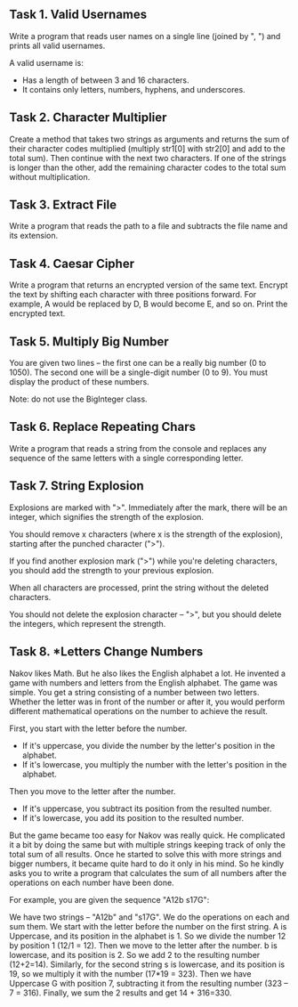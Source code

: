## Task 1. Valid Usernames

Write a program that reads user names on a single line (joined by ", ") and prints all valid usernames.

A valid username is:
- Has a length of between 3 and 16 characters.
- It contains only letters, numbers, hyphens, and underscores.



## Task 2. Character Multiplier

Create a method that takes two strings as arguments and returns the sum of their character codes multiplied (multiply str1[0] with str2[0] and add to the total sum). Then continue with the next two characters. If one of the strings is longer than the other, add the remaining character codes to the total sum without multiplication.



## Task 3. Extract File

Write a program that reads the path to a file and subtracts the file name and its extension.



## Task 4. Caesar Cipher

Write a program that returns an encrypted version of the same text. Encrypt the text by shifting each character with three positions forward. For example, A would be replaced by D, B would become E, and so on. Print the encrypted text.



## Task 5. Multiply Big Number

You are given two lines – the first one can be a really big number (0 to 1050). The second one will be a single-digit number (0 to 9). You must display the product of these numbers.

Note: do not use the BigInteger class.



## Task 6. Replace Repeating Chars

Write a program that reads a string from the console and replaces any sequence of the same letters with a single corresponding letter.



## Task 7. String Explosion

Explosions are marked with ">". Immediately after the mark, there will be an integer, which signifies the strength of the explosion.

You should remove x characters (where x is the strength of the explosion), starting after the punched character (">").

If you find another explosion mark (">") while you're deleting characters, you should add the strength to your previous explosion.

When all characters are processed, print the string without the deleted characters.

You should not delete the explosion character – ">", but you should delete the integers, which represent the strength.



## Task 8. *Letters Change Numbers

Nakov likes Math. But he also likes the English alphabet a lot. He invented a game with numbers and letters from the English alphabet. The game was simple. You get a string consisting of a number between two letters. Whether the letter was in front of the number or after it, you would perform different mathematical operations on the number to achieve the result.

First, you start with the letter before the number.
- If it's uppercase, you divide the number by the letter's position in the alphabet.
- If it's lowercase, you multiply the number with the letter's position in the alphabet.

Then you move to the letter after the number.
- If it's uppercase, you subtract its position from the resulted number.
- If it's lowercase, you add its position to the resulted number.

But the game became too easy for Nakov was really quick. He complicated it a bit by doing the same but with multiple strings keeping track of only the total sum of all results. Once he started to solve this with more strings and bigger numbers, it became quite hard to do it only in his mind. So he kindly asks you to write a program that calculates the sum of all numbers after the operations on each number have been done.

For example, you are given the sequence "A12b s17G":

We have two strings – "A12b" and "s17G". We do the operations on each and sum them. We start with the letter before the number on the first string. A is Uppercase, and its position in the alphabet is 1. So we divide the number 12 by position 1 (12/1 = 12). Then we move to the letter after the number. b is lowercase, and its position is 2. So we add 2 to the resulting number (12+2=14). Similarly, for the second string s is lowercase, and its position is 19, so we multiply it with the number (17*19 = 323). Then we have Uppercase G with position 7, subtracting it from the resulting number (323 – 7 = 316). Finally, we sum the 2 results and get 14 + 316=330.